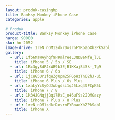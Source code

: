 ```yaml
---
layout: produk-casinghp
title: Banksy Monkey iPhone Case
categories: apple

# Produk
product-title: Banksy Monkey iPhone Case
harga: 90000
sku: hn-2052
image-drive: 1reN_nOM1zdkrDosrnFYRoaoXhZPkSabl
gallery:
  - url: 1fo6MaWAyhqf9PRmlYeeL3QDBeNfW_lJI
    title: iPhone 5 / 5s / SE
  - url: 1Bc3gy8dFJxWB9b3EjB1KKajS43k-_Tg9
    title: iPhone 6 / 6s
  - url: 1jCuG5Ur1fqWZgUpm25FGpHzTn02hJ-ui
    title: iPhone 6 Plus / 6s Plus
  - url: 1xaLyYcSyOdJwbgdsi1qJ5Lxq4tFCpK5L
    title: iPhone 7 / 8
  - url: 1k34JGNqjjBqi7RsE_o46uF9s2JQMGazy
    title: iPhone 7 Plus / 8 Plus
  - url: 1reN_nOM1zdkrDosrnFYRoaoXhZPkSabl
    title: iPhone X
---
```


